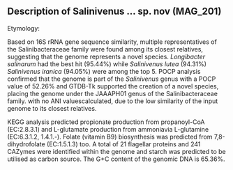 ## Description of Salinivenus ... sp. nov  (MAG_201)

Etymology:


Based on 16S rRNA gene sequence similarity, 
multiple representatives of the Salinibacteraceae family 
were found among its closest relatives, suggesting that the genome represents a novel species.
*Longibacter salinarum* had the best hit	(95.44%)
while
*Salinivenus lutea* (94.31%)
*Salinivenus iranica* (94.05%) were among the top 5. 
POCP analysis confirmed that the genome is part of the 
*Salinivenus* genus with a POCP value of 52.26%
and 
GTDB-Tk supported the creation of a novel species, placing 
the genome under the JAAAPH01 genus of the Salinibacteraceae family. 
with no ANI valuescalculated,
due to the low similarity of the input genome to its closest relatives.

KEGG analysis predicted 
propionate production from propanoyl-CoA (EC:2.8.3.1)
and 
L-glutamate production from ammoniavia L-glutamine (EC:6.3.1.2, 1.4.1.-).
Folate (vitamin B9) biosynthesis was predicted from 7,8-dihydrofolate (EC:1.5.1.3) too.
A total of 21 flagellar proteins and 241 CAZymes were identified within the genome
and starch was predicted to be utilised as carbon source.
The G+C content of the genomic DNA is 65.36%.

